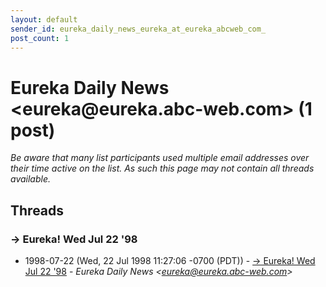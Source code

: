 ```yaml
---
layout: default
sender_id: eureka_daily_news_eureka_at_eureka_abcweb_com_
post_count: 1
---
```


# Eureka Daily News <eureka<span>@</span>eureka.abc-web.com> (1 post)

_Be aware that many list participants used multiple email addresses over their time active on the list. As such this page may not contain all threads available._

## Threads

### -> Eureka! Wed Jul 22 '98
+ 1998-07-22 (Wed, 22 Jul 1998 11:27:06 -0700 (PDT)) - [-> Eureka! Wed Jul 22 '98](/archive/1998/07/6c80565d565dc181e29512288d42bd706059bdac01d434cb07277028d766adbd) - _Eureka Daily News \<eureka@eureka.abc-web.com\>_


